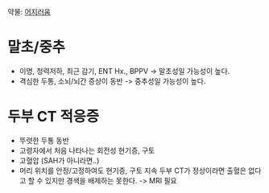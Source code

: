 <!-- TITLE: 어지러움 -->
<!-- SUBTITLE: 회전성 현기증 & 구토: 소뇌출혈, 소뇌경색 먼저 확인 -->
약물: [어지러움](/약물/어지러움)
# 말초/중추
* 이명, 청력저하, 최근 감기, ENT Hx., BPPV -> 말초성일 가능성이 높다.
* 격심한 두통, 소뇌/뇌간 증상이 동반 -> 중추성일 가능성이 높다.

# 두부 CT 적응증
* 뚜렷한 두통 동반
* 고령자에서 처음 나타나는 회전성 현기증, 구토
* 고혈압 (SAH가 아니라면..)
* 머리 위치를 안정/고정하여도 현기증, 구토 지속
두부 CT가 정상이라면 출혈은 없다고 할 수 있지만 경색을 배제하는 못한다. -> MRI 필요